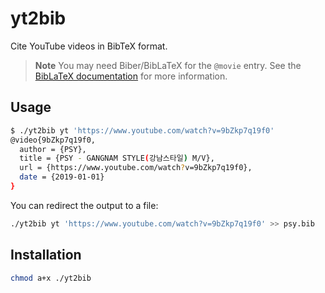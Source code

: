 # yt2bib

Cite YouTube videos in BibTeX format.

> **Note**
> You may need Biber/BibLaTeX for the `@movie` entry.
> See the [BibLaTeX documentation](https://mirror.kumi.systems/ctan/macros/latex/contrib/biblatex/doc/biblatex.pdf) for more information.

## Usage

```bash
$ ./yt2bib yt 'https://www.youtube.com/watch?v=9bZkp7q19f0'
@video{9bZkp7q19f0,
  author = {PSY},
  title = {PSY - GANGNAM STYLE(강남스타일) M/V},
  url = {https://www.youtube.com/watch?v=9bZkp7q19f0},
  date = {2019-01-01}
}
```

You can redirect the output to a file:

```bash
./yt2bib yt 'https://www.youtube.com/watch?v=9bZkp7q19f0' >> psy.bib
```

## Installation

```bash
chmod a+x ./yt2bib
```

